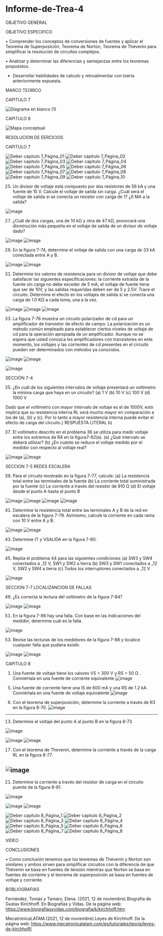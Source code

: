 # Informe-de-Trea-4
OBJETIVO GENERAL 

OBJETIVO ESPECIFICO

•	Comprender los conceptos de conversiones de fuentes y aplicar el Teorema de Superposición, Teorema de Norton, Teorema de Thévenin para simplificar la resolución de circuitos complejos. 

•	Analizar y determinar las diferencias y semejanzas entre los teoremas propuestos.
* Desarrollar habilidades de calculo y retroalimentar con toeria anteriormente expuesta.

MARCO TEORICO

CAPITULO 7

![Diagrama en blanco (1)](https://user-images.githubusercontent.com/93899658/147857437-fee03655-ae93-4827-ade7-b82038a12d7f.png)


CAPITULO 8

![Mapa conceptual](https://user-images.githubusercontent.com/93209004/147688659-43ac7deb-68f4-4f48-b4f2-7344dae606ec.png)

RESOLUCION DE EERCICIOS 

CAPITULO 7

![Deber capitulo 7_Página_01](https://user-images.githubusercontent.com/93209004/147688332-9a54a6d6-8776-4345-843e-bb91319bb118.jpg)
![Deber capitulo 7_Página_02](https://user-images.githubusercontent.com/93209004/147688335-4cf4bc21-90b3-45dc-b2f6-79b55d588026.jpg)
![Deber capitulo 7_Página_03](https://user-images.githubusercontent.com/93209004/147688336-06cd7140-5a40-4b3f-87b4-87270a59d5c6.jpg)
![Deber capitulo 7_Página_04](https://user-images.githubusercontent.com/93209004/147688352-4b912468-15af-4fa1-825d-d12d510f6228.jpg)
![Deber capitulo 7_Página_05](https://user-images.githubusercontent.com/93209004/147688355-915971db-25cc-4278-8e5d-7c87bd60e0d1.jpg)
![Deber capitulo 7_Página_06](https://user-images.githubusercontent.com/93209004/147688357-720d9c31-ae68-45fd-b3f5-44e982bc34c6.jpg)
![Deber capitulo 7_Página_07](https://user-images.githubusercontent.com/93209004/147688358-1a30d244-ffd4-4919-a154-0c7aaf423187.jpg)
![Deber capitulo 7_Página_08](https://user-images.githubusercontent.com/93209004/147688359-dab01d3f-f2d5-49ee-bff0-716a3749dcae.jpg)
![Deber capitulo 7_Página_09](https://user-images.githubusercontent.com/93209004/147688360-c63188b0-146a-466f-9473-958aa04f626e.jpg)
![Deber capitulo 7_Página_10](https://user-images.githubusercontent.com/93209004/147688375-6d9e9439-0b1b-4bad-82a5-e72549a7f369.jpg)


25. Un divisor de voltaje está compuesto por dos resistores de 56 kA y una fuente de 15 V. Calcule el voltaje de salida sin carga. ¿Cuál será el voltaje de salida si se conecta un resistor con carga de 1? ¿0 MA a la salida?

![image](https://user-images.githubusercontent.com/93899658/147854472-eaa37ea3-2dbc-4dee-ae74-a2424ea982b3.png)

27. ¿Cuál de dos cargas, una de 10 kΩ y otra de 47 kΩ, provocará una disminución más pequeña en el voltaje de salida de un divisor de voltaje dado?

![image](https://user-images.githubusercontent.com/93899658/147854477-b3403ee0-9d48-42b7-874c-260d04b78723.png)
![image](https://user-images.githubusercontent.com/93899658/147854480-cd20c7fc-1017-48e5-927f-f0f907724aaf.png)

29. En la figura 7-74, determine el voltaje de salida con una carga de 33 kA conectada entre A y B.

![image](https://user-images.githubusercontent.com/93899658/147854481-13fc231c-2dd7-42c9-8fac-3f57d8c50ba8.png)
![image](https://user-images.githubusercontent.com/93899658/147854486-0f3fe2b8-fce6-46d9-bb8b-ccdba5734c0c.png)

31. Determine los valores de resistencia para un divisor de voltaje que debe satisfacer las siguientes especificaciones: la corriente extraída de la fuente sin carga no debe exceder de 5 mA; el voltaje de fuente tiene que ser de 10V, y las salidas requeridas deben ser de 5 y 2.5V. Trace el circuito. Determine el efecto en los voltajes de salida si se conecta una carga de 1.0 KΩ a cada toma, una a la vez.

![image](https://user-images.githubusercontent.com/93899658/147854490-84f87e7b-997f-4a42-9d53-2fedab03e979.png)
![image](https://user-images.githubusercontent.com/93899658/147854531-9a8ff3c7-e15e-47a6-9d7f-2b06e798ff80.png)
![image](https://user-images.githubusercontent.com/93899658/147854537-7cf5a429-7dac-48a1-95ba-013fcd5d4ce1.png)

33. La figura 7-76 muestra un circuito polarizador de cd para un amplificador de transistor de efecto de campo. La polarización es un método común empleado para establecer ciertos niveles de voltaje de cd para la operación apropiada de un amplificador. Aunque no se espera que usted conozca los amplificadores con transistores en este momento, los voltajes y las corrientes de cd presentes en el circuito pueden ser determinados con métodos ya conocidos.

![image](https://user-images.githubusercontent.com/93899658/147854551-4379d1c5-d19c-4a04-8a98-b666a1725e9b.png)
![image](https://user-images.githubusercontent.com/93899658/147854556-aa2db7a4-6dc0-4514-8dec-74a0d0aecb67.png)

![image](https://user-images.githubusercontent.com/93899658/147854560-7939b669-c319-43b9-b253-9c410c3a4ac4.png)

SECCIÓN 7-4

35. ¿En cuál de los siguientes intervalos de voltaje presentará un voltímetro la mínima carga que haya en un circuito?
(a) 1 V
(b) 10 V
(c) 100 V
(d) 1000 V

Dado que el voltímetro con mayor intervalo de voltaje es el de 1000V, esto implica que su resistencia interna RL será mucho mayor en comparación a los de (a), (b) y (c). 
Por lo tanto a  mayor resistencia interna puede evitar el efecto de carga del circuito.}
RESPUESTA LITERAL b)


37. El voltímetro descrito en el problema 36 se utiliza para medir voltaje entre los extremos de R4 en la figura7-62(a).
(a) ¿Qué intervalo se deberá utilizar?
(b) ¿En cuánto se reduce el voltaje medido por el medidor con respecto al voltaje real?

![image](https://user-images.githubusercontent.com/93899658/147854585-a1cd8aa4-cb3d-43e8-bcdd-87ed3cd6fdc4.png)
![image](https://user-images.githubusercontent.com/93899658/147854589-da19cae8-2bb4-4be9-9cf1-f9166896863c.png)

SECCION 7-5 REDES ESCALERA

39. Para el circuito mostrado en la figura 7-77, calcule:
(a) La resistencia total entre las terminales de la fuente 
(b) La corriente total suministrada por la fuente
(c) La corriente a través del resistor de 910 Ω
(d) El voltaje desde el punto A hasta el punto B

![image](https://user-images.githubusercontent.com/93899658/147854629-fd9a5279-f2cd-4619-bfd3-35910e9a92c1.png)
![image](https://user-images.githubusercontent.com/93899658/147854637-c3ac0ec7-f328-4ed0-8594-1500d255dc9b.png)
![image](https://user-images.githubusercontent.com/93899658/147854655-7d1064fc-d081-4f69-b555-54421d5affb5.png)
![image](https://user-images.githubusercontent.com/93899658/147854659-81d4f1fe-4f33-40c9-a9b9-64f8fedfc90c.png)

41. Determine la resistencia total entre las terminales A y B de la red en escalera de la figura 7-79. Asimismo, calcule la corriente en cada rama con 10 V entre A y B.

![image](https://user-images.githubusercontent.com/93899658/147854668-f22a2e40-8d38-4538-9506-d7e0931f3f6b.png)
![image](https://user-images.githubusercontent.com/93899658/147854672-0fd714bd-0139-48bc-a5ef-b47a98bb05b9.png)

43. Determine IT y VSALIDA en la figura 7-80.

![image](https://user-images.githubusercontent.com/93899658/147854700-d34d3783-b43f-4e7b-b2e1-cc7650ca4cf8.png)

45. Repita el problema 44 para las siguientes condiciones
(a) SW3 y SW4 conectados a _12 V, SW1 y SW2 a tierra
(b) SW3 y SW1 conectados a _12 V, SW2 y SW4 a tierra
(c) Todos los interruptores conectados a _12 V

![image](https://user-images.githubusercontent.com/93899658/147854714-bb3b2670-f0ce-4e04-b8ad-909b910a876c.png)

SECCION 7-7 LOCALIZANCION DE FALLAS

49. ¿Es correcta la lectura del voltímetro de la figura 7-84?

![image](https://user-images.githubusercontent.com/93899658/147854720-c84b3419-9256-4a48-b9f6-f17edc063237.png)
![image](https://user-images.githubusercontent.com/93899658/147854726-1a43c93b-1149-487d-9294-6cd937ffa291.png)

51. En la figura 7-86 hay una falla. Con base en las indicaciones del medidor, determine cuál es la falla.

![image](https://user-images.githubusercontent.com/93899658/147854739-dbe54806-edf0-45a6-88e3-493716c1a7ad.png)

53. Revise las lecturas de los medidores de la figura 7-88 y localice cualquier falla que pudiera existir.

![image](https://user-images.githubusercontent.com/93899658/147854748-34528445-7328-494c-8f6c-46a871e6c3c8.png)
![image](https://user-images.githubusercontent.com/93899658/147854759-8935ea56-869e-411b-aa99-442456266ffa.png)





CAPITULO 8
1) Una fuente de voltaje tiene los valores VS = 300 V y RS = 50 Ω . Conviértala en una fuente de corriente equivalente
![image](https://user-images.githubusercontent.com/93899658/146815599-6038a0a3-781c-4b74-8f67-03fd314497df.png)

5. Una fuente de corriente tiene una IS de 600 mA y una RS de 1.2 kA. Conviértala en una fuente de voltaje equivalente
![image](https://user-images.githubusercontent.com/93899658/146815942-e6e50303-f1a1-47d3-abf3-f443375d2f91.png)

9. Con el teorema de superposición, determine la corriente a través de R3 en la figura 8-70.
![image](https://user-images.githubusercontent.com/93899658/146816124-d0cfb1f0-6326-413b-be28-f2845095505d.png)
------------

13. Determine el voltaje del punto A al punto B en la figura 8-73

![image](https://user-images.githubusercontent.com/93899658/146816233-36ced5bc-e586-488d-a1cd-82f53afe1658.png)

![image](https://user-images.githubusercontent.com/93899658/146816454-a94ccd40-a564-4ef2-b242-0c4ff07783c2.png)
![image](https://user-images.githubusercontent.com/93899658/146816476-8fb0ecc8-1e58-4c7b-b00e-9fce8d3f1aef.png)

17. Con el teorema de Thevenin, determine la corriente a través de la carga RL en la figura 8-77.

![image](https://user-images.githubusercontent.com/93899658/146816648-f1e89d36-c56c-4195-895c-59315d066fc5.png)
-----------
21. Determine la corriente a través del resistor de carga en el circuito puente de la figura 8-81.

![image](https://user-images.githubusercontent.com/93899658/146816714-e3b847be-33af-4551-a4b0-3857648304cc.png)

![image](https://user-images.githubusercontent.com/93899658/146816750-b87c25be-6394-4601-81f5-3f670ffc627a.png)
![image](https://user-images.githubusercontent.com/93899658/146816761-41896513-5b14-4de6-8712-6e600a318bfa.png)

![Deber capitulo 8_Página_1](https://user-images.githubusercontent.com/93209004/147691084-927757a4-550a-42ae-a20f-f59a686ea649.jpg)
![Deber capitulo 8_Página_2](https://user-images.githubusercontent.com/93209004/147688498-d0162dfb-3fdc-4e7c-a8f6-fb8fca9ab412.jpg)
![Deber capitulo 8_Página_3](https://user-images.githubusercontent.com/93209004/147688500-270add99-2b46-416d-b09f-3f3db7292a3a.jpg)
![Deber capitulo 8_Página_4](https://user-images.githubusercontent.com/93209004/147688502-cf5c3d7e-556e-48d9-9060-f0bab0041bfd.jpg)
![Deber capitulo 8_Página_5](https://user-images.githubusercontent.com/93209004/147688504-96f4e2c3-05c2-423f-b100-4ee1a00e5e98.jpg)
![Deber capitulo 8_Página_6](https://user-images.githubusercontent.com/93209004/147688505-2ccdb447-6831-4ad7-8f2f-487b57925876.jpg)
![Deber capitulo 8_Página_7](https://user-images.githubusercontent.com/93209004/147688506-02784205-884c-4582-8256-5aceb3414ec3.jpg)
![Deber capitulo 8_Página_8](https://user-images.githubusercontent.com/93209004/147688507-36636183-5643-41c6-9171-96935948e167.jpg)


VIDEO
 
CONCLUSIONES 


•	Como conclusión tenemos que los teoremas de Thévenin y Norton son similares y ambos sirven para simplificar circuitos con la diferencia de que Thévenin se basa en fuentes de tensión mientras que Norton se basa en fuentes de corriente y el teorema de superposición se basa en fuentes de voltaje y corriente.

BOBLIOGRAFIAS 

Fernández, Tomás y Tamaro, Elena. (2021, 12 de noviembre).Biografia de Gustav Kirchhoff. En Biografías y Vidas. De la página web: https://www.biografiasyvidas.com/biografia/k/kirchhoff.htm

MecatrónicaLATAM.(2021, 12 de noviembre).Leyes de Kirchhoff. De la página web: https://www.mecatronicalatam.com/es/tutoriales/teoria/leyes-de-kirchhoff/
